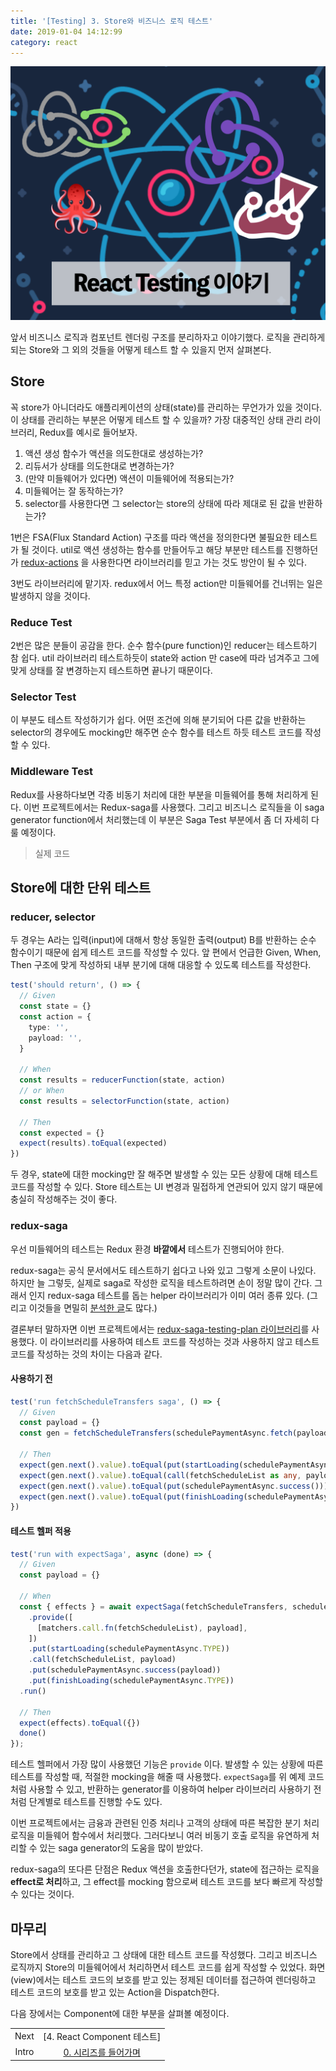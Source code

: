 ```yaml
---
title: '[Testing] 3. Store와 비즈니스 로직 테스트'
date: 2019-01-04 14:12:99
category: react
---
```


![react-testing-logo](./images/react-testing-logo.png)

앞서 비즈니스 로직과 컴포넌트 렌더링 구조를 분리하자고 이야기했다. 로직을 관리하게 되는 Store와 그 외의 것들을 어떻게 테스트 할 수 있을지 먼저 살펴본다.

## Store

꼭 store가 아니더라도 애플리케이션의 상태(state)를 관리하는 무언가가 있을 것이다. 이 상태를 관리하는 부분은 어떻게 테스트 할 수 있을까? 가장 대중적인 상태 관리 라이브러리, Redux를 예시로 들어보자.

1. 액션 생성 함수가 액션을 의도한대로 생성하는가?
2. 리듀서가 상태를 의도한대로 변경하는가?
3. (만약 미들웨어가 있다면) 액션이 미들웨어에 적용되는가?
4. 미들웨어는 잘 동작하는가?
5. selector를 사용한다면 그 selector는 store의 상태에 따라 제대로 된 값을 반환하는가?

1번은 FSA(Flux Standard Action) 구조를 따라 액션을 정의한다면 불필요한 테스트가 될 것이다. util로 액션 생성하는 함수를 만들어두고 해당 부분만 테스트를 진행하던가 [redux-actions](https://github.com/redux-utilities/redux-actions) 을 사용한다면 라이브러리를 믿고 가는 것도 방안이 될 수 있다.

3번도 라이브러리에 맡기자. redux에서 어느 특정 action만 미들웨어를 건너뛰는 일은 발생하지 않을 것이다.

### Reduce Test

2번은 많은 분들이 공감을 한다. 순수 함수(pure function)인 reducer는 테스트하기 참 쉽다. util 라이브러리 테스트하듯이 state와 action 만 case에 따라 넘겨주고 그에 맞게 상태를 잘 변경하는지 테스트하면 끝나기 때문이다.

### Selector Test

이 부분도 테스트 작성하기가 쉽다. 어떤 조건에 의해 분기되어 다른 값을 반환하는 selector의 경우에도 mocking만 해주면 순수 함수를 테스트 하듯 테스트 코드를 작성할 수 있다.

### Middleware Test

Redux를 사용하다보면 각종 비동기 처리에 대한 부분을 미들웨어를 통해 처리하게 된다. 이번 프로젝트에서는 Redux-saga를 사용했다. 그리고 비즈니스 로직들을 이 saga generator function에서 처리했는데 이 부분은 Saga Test 부분에서 좀 더 자세히 다룰 예정이다.

> 실제 코드

## Store에 대한 단위 테스트

### reducer, selector

두 경우는 A라는 입력(input)에 대해서 항상 동일한 출력(output) B를 반환하는 순수 함수이기 때문에 쉽게 테스트 코드를 작성할 수 있다. 앞 편에서 언급한 Given, When, Then 구조에 맞게 작성하되 내부 분기에 대해 대응할 수 있도록 테스트를 작성한다.

```ts
test('should return', () => {
  // Given
  const state = {}
  const action = {
    type: '',
    payload: '',
  }

  // When
  const results = reducerFunction(state, action)
  // or When
  const results = selectorFunction(state, action)

  // Then
  const expected = {}
  expect(results).toEqual(expected)
})
```

두 경우, state에 대한 mocking만 잘 해주면 발생할 수 있는 모든 상황에 대해 테스트 코드를 작성할 수 있다. Store 테스트는 UI 변경과 밀접하게 연관되어 있지 않기 때문에 충실히 작성해주는 것이 좋다.

### redux-saga

우선 미들웨어의 테스트는 Redux 환경 **바깥에서** 테스트가 진행되어야 한다.

redux-saga는 공식 문서에서도 테스트하기 쉽다고 나와 있고 그렇게 소문이 나있다. 하지만 늘 그렇듯, 실제로 saga로 작성한 로직을 테스트하려면 손이 정말 많이 간다. 그래서 인지 redux-saga 테스트를 돕는 helper 라이브러리가 이미 여러 종류 있다. (그리고 이것들을 면밀히 [분석한 글](https://blog.scottlogic.com/2018/01/16/evaluating-redux-saga-test-libraries.html)도 많다.)

결론부터 말하자면 이번 프로젝트에서는 [redux-saga-testing-plan 라이브러리](https://github.com/jfairbank/redux-saga-test-plan)를 사용했다. 이 라이브러리를 사용하여 테스트 코드를 작성하는 것과 사용하지 않고 테스트 코드를 작성하는 것의 차이는 다음과 같다.

#### 사용하기 전

```ts
test('run fetchScheduleTransfers saga', () => {
  // Given
  const payload = {}
  const gen = fetchScheduleTransfers(schedulePaymentAsync.fetch(payload))

  // Then
  expect(gen.next().value).toEqual(put(startLoading(schedulePaymentAsync.TYPE)))
  expect(gen.next().value).toEqual(call(fetchScheduleList as any, payload))
  expect(gen.next().value).toEqual(put(schedulePaymentAsync.success()))
  expect(gen.next().value).toEqual(put(finishLoading(schedulePaymentAsync.TYPE)))
})
```

#### 테스트 헬퍼 적용

```ts
test('run with expectSaga', async (done) => {
  // Given
  const payload = {}

  // When
  const { effects } = await expectSaga(fetchScheduleTransfers, schedulePaymentAsync.fetch(payload))
    .provide([
      [matchers.call.fn(fetchScheduleList), payload],
    ])
    .put(startLoading(schedulePaymentAsync.TYPE))
    .call(fetchScheduleList, payload)
    .put(schedulePaymentAsync.success(payload))
    .put(finishLoading(schedulePaymentAsync.TYPE))
  .run()

  // Then
  expect(effects).toEqual({})
  done()
});
```

테스트 헬퍼에서 가장 많이 사용했던 기능은 `provide` 이다. 발생할 수 있는 상황에 따른 테스트를 작성할 때, 적절한 mocking을 해줄 때 사용했다. `expectSaga`를 위 예제 코드처럼 사용할 수 있고, 반환하는 generator를 이용하여 helper 라이브러리 사용하기 전처럼 단계별로 테스트를 진행할 수도 있다.

이번 프로젝트에서는 금융과 관련된 인증 처리나 고객의 상태에 따른 복잡한 분기 처리 로직을 미들웨어 함수에서 처리했다. 그러다보니 여러 비동기 호출 로직을 유연하게 처리할 수 있는 saga generator의 도움을 많이 받았다.

redux-saga의 또다른 단점은 Redux 액션을 호출한다던가, state에 접근하는 로직을 **effect로 처리**하고, 그 effect를 mocking 함으로써 테스트 코드를 보다 빠르게 작성할 수 있다는 것이다.

## 마무리

Store에서 상태를 관리하고 그 상태에 대한 테스트 코드를 작성했다. 그리고 비즈니스 로직까지 Store의 미들웨어에서 처리하면서 테스트 코드를 쉽게 작성할 수 있었다. 화면(view)에서는 테스트 코드의 보호를 받고 있는 정제된 데이터를 접근하여 렌더링하고 테스트 코드의 보호를 받고 있는 Action을 Dispatch한다.

다음 장에서는 Component에 대한 부분을 살펴볼 예정이다.

|       |                                                                      |
| :---: | :------------------------------------------------------------------: |
| Next  |                       [4. React Component 테스트]                       |
| Intro | [0. 시리즈를 들어가며](https://jbee.io/react/testing-0-react-testing-intro/) |
